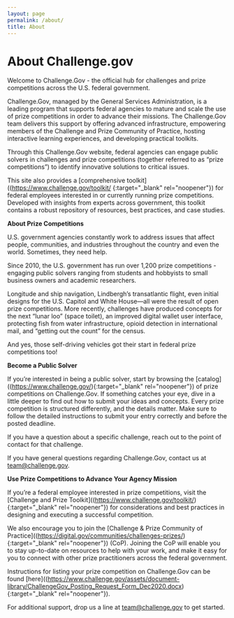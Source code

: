 ```yaml
---
layout: page
permalink: /about/
title: About
---
```

# About Challenge.gov

Welcome to Challenge.Gov - the official hub for challenges and prize competitions across the U.S. federal government.

Challenge.Gov, managed by the General Services Administration, is a leading program that supports federal agencies to mature and scale the use of prize competitions in order to advance their missions. The Challenge.Gov team delivers this support by offering advanced infrastructure, empowering members of the Challenge and Prize Community of Practice, hosting interactive learning experiences, and developing practical toolkits. 

Through this Challenge.Gov website, federal agencies can engage public solvers in challenges and prize competitions (together referred to as “prize competitions”) to identify innovative solutions to critical issues.

This site also provides a [comprehensive toolkit]((https://www.challenge.gov/toolkit/ {:target="_blank" rel="noopener"}) for federal employees interested in or currently running prize competitions. Developed with insights from experts across government, this toolkit contains a robust repository of resources, best practices, and case studies. 

**About Prize Competitions**

U.S. government agencies constantly work to address issues that affect people, communities, and industries throughout the country and even the world. Sometimes, they need help.

Since 2010, the U.S. government has run over 1,200 prize competitions - engaging public solvers ranging from students and hobbyists to small business owners and academic researchers.

Longitude and ship navigation, Lindbergh’s transatlantic flight, even initial designs for the U.S. Capitol and White House—all were the result of open prize competitions. More recently, challenges have produced concepts for the next “lunar loo” (space toilet), an improved digital wallet user interface, protecting fish from water infrastructure, opioid detection in international mail, and “getting out the count” for the census.

And yes, those self-driving vehicles got their start in federal prize competitions too!

**Become a Public Solver**

If you’re interested in being a public solver, start by browsing the [catalog]((https://www.challenge.gov/){:target="_blank" rel="noopener"}) of prize competitions on Challenge.Gov. If something catches your eye, dive in a little deeper to find out how to submit your ideas and concepts. Every prize competition is structured differently, and the details matter. Make sure to follow the detailed instructions to submit your entry correctly and before the posted deadline.

If you have a question about a specific challenge, reach out to the point of contact for that challenge.

If you have general questions regarding Challenge.Gov, contact us at [team@challenge.gov](mailto:team@challenge.gov). 

**Use Prize Competitions to Advance Your Agency Mission**

If you’re a federal employee interested in prize competitions, visit the [Challenge and Prize Toolkit]((https://www.challenge.gov/toolkit/){:target="_blank" rel="noopener"}) for considerations and best practices in designing and executing a successful competition.

We also encourage you to join the [Challenge & Prize Community of Practice]((https://digital.gov/communities/challenges-prizes/){:target="_blank" rel="noopener"}) (CoP). Joining the CoP will enable you to stay up-to-date on resources to help with your work, and make it easy for you to connect with other prize practitioners across the federal government.

Instructions for listing your prize competition on Challenge.Gov can be found [here]((https://www.challenge.gov/assets/document-library/ChallengeGov_Posting_Request_Form_Dec2020.docx){:target="_blank" rel="noopener"}).

For additional support, drop us a line at [team@challenge.gov](mailto:team@challenge.gov) to get started.
